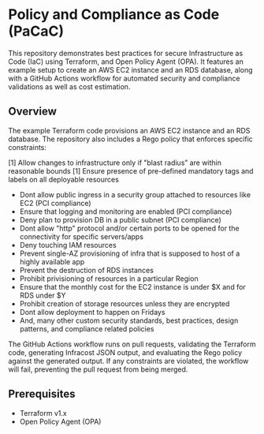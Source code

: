 # Policy and Compliance as Code (PaCaC)

This repository demonstrates best practices for secure Infrastructure as Code (IaC) using Terraform, and Open Policy Agent (OPA). It features an example setup to create an AWS EC2 instance and an RDS database, along with a GitHub Actions workflow for automated security and compliance validations as well as cost estimation.

## Overview

The example Terraform code provisions an AWS EC2 instance and an RDS database. The repository also includes a Rego policy that enforces specific constraints:

[1] Allow changes to infrastructure only if "blast radius” are within reasonable bounds
[1] Ensure presence of pre-defined mandatory tags and labels on all deployable resources
- Dont allow public ingress in a security group attached to resources like EC2 (PCI compliance)
- Ensure that logging and monitoring are enabled (PCI compliance)
- Deny plan to provision DB in a public subnet (PCI compliance)
- Dont allow "http" protocol and/or certain ports to be opened for the connectivity for specific servers/apps
- Deny touching IAM resources
- Prevent single-AZ provisioning of infra that is supposed to host of a highly available app
- Prevent the destruction of RDS instances
- Prohibit privisioning of resources in a particular Region 
- Ensure that the monthly cost for the EC2 instance is under $X and for RDS under $Y
- Prohibit creation of storage resources unless they are encrypted
- Dont allow deployment to happen on Fridays
- And, many other custom security standards, best practices, design patterns, and compliance related policies

The GitHub Actions workflow runs on pull requests, validating the Terraform code, generating Infracost JSON output, and evaluating the Rego policy against the generated output. If any constraints are violated, the workflow will fail, preventing the pull request from being merged.

## Prerequisites

- Terraform v1.x
- Open Policy Agent (OPA)
